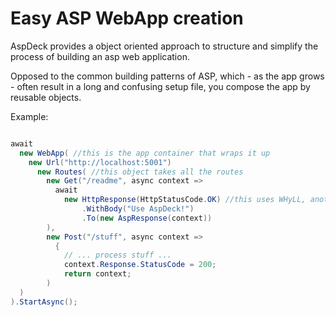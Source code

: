 # Easy ASP WebApp creation
AspDeck provides a object oriented approach to structure and simplify the process of building an asp web application.

Opposed to the common building patterns of ASP, which - as the app grows - often result in a long and confusing setup file, you compose the app by reusable objects.

Example:
```csharp

await          
  new WebApp( //this is the app container that wraps it up
    new Url("http://localhost:5001")
      new Routes( //this object takes all the routes
        new Get("/readme", async context =>
          await
            new HttpResponse(HttpStatusCode.OK) //this uses WHyLL, another object oriented messaging library with http support. But you can use whatever you want.
                .WithBody("Use AspDeck!")
                .To(new AspResponse(context))
        ),
        new Post("/stuff", async context =>
          {
            // ... process stuff ...
            context.Response.StatusCode = 200;
            return context;
        )
  )
).StartAsync();

```
